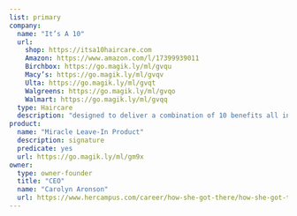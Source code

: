 ```yaml
---
list: primary
company:
  name: "It’s A 10"
  url:
    shop: https://itsa10haircare.com
    Amazon: https://www.amazon.com/l/17399939011
    Birchbox: https://go.magik.ly/ml/gvqu
    Macy’s: https://go.magik.ly/ml/gvqv
    Ulta: https://go.magik.ly/ml/gvqt
    Walgreens: https://go.magik.ly/ml/gvqo
    Walmart: https://go.magik.ly/ml/gvqq
  type: Haircare
  description: "designed to deliver a combination of 10 benefits all in one bottle"
product:
  name: "Miracle Leave-In Product"
  description: signature
  predicate: yes
  url: https://go.magik.ly/ml/gm9x
owner:
  type: owner-founder
  title: "CEO"
  name: "Carolyn Aronson"
  url: https://www.hercampus.com/career/how-she-got-there/how-she-got-there-carolyn-aronson-founder-ceo-and-owner-it-s-10-haircare
---
```


